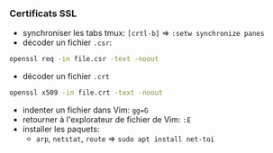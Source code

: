 ### Certificats SSL
- synchroniser les tabs tmux: `[crtl-b]` => `:setw synchronize panes`
- décoder un fichier `.csr`:
```bash
openssl req -in file.csr -text -noout
```
- décoder un fichier `.crt`
```bash
openssl x509 -in file.crt -text -noout
```
- indenter un fichier dans Vim: `gg=G`
- retourner à l'explorateur de fichier de Vim: `:E`
- installer les paquets:
	- `arp`, `netstat`, `route` => `sudo apt install net-toi`